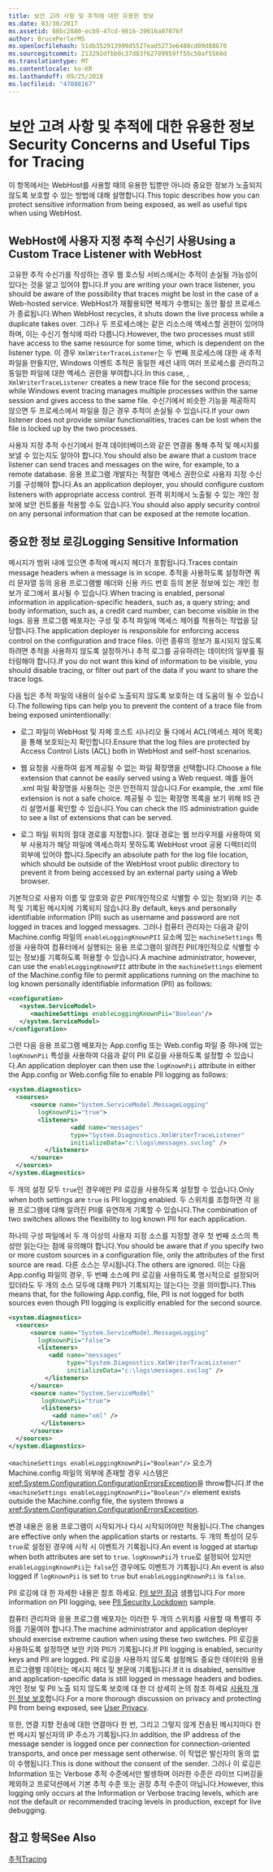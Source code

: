 ```yaml
---
title: 보안 고려 사항 및 추적에 대한 유용한 정보
ms.date: 03/30/2017
ms.assetid: 88bc2880-ecb9-47cd-9816-39016a07076f
author: BrucePerlerMS
ms.openlocfilehash: 51db352913999d5527ead5273e6488cd09d88670
ms.sourcegitcommit: 213292dfbb0c37d83f62709959ff55c50af5560d
ms.translationtype: MT
ms.contentlocale: ko-KR
ms.lasthandoff: 09/25/2018
ms.locfileid: "47088167"
---
```

# <a name="security-concerns-and-useful-tips-for-tracing"></a><span data-ttu-id="c2b50-102">보안 고려 사항 및 추적에 대한 유용한 정보</span><span class="sxs-lookup"><span data-stu-id="c2b50-102">Security Concerns and Useful Tips for Tracing</span></span>
<span data-ttu-id="c2b50-103">이 항목에서는 WebHost를 사용할 때의 유용한 팁뿐만 아니라 중요한 정보가 노출되지 않도록 보호할 수 있는 방법에 대해 설명합니다.</span><span class="sxs-lookup"><span data-stu-id="c2b50-103">This topic describes how you can protect sensitive information from being exposed, as well as useful tips when using WebHost.</span></span>  
  
## <a name="using-a-custom-trace-listener-with-webhost"></a><span data-ttu-id="c2b50-104">WebHost에 사용자 지정 추적 수신기 사용</span><span class="sxs-lookup"><span data-stu-id="c2b50-104">Using a Custom Trace Listener with WebHost</span></span>  
 <span data-ttu-id="c2b50-105">고유한 추적 수신기를 작성하는 경우 웹 호스팅 서비스에서는 추적이 손실될 가능성이 있다는 것을 알고 있어야 합니다.</span><span class="sxs-lookup"><span data-stu-id="c2b50-105">If you are writing your own trace listener, you should be aware of the possibility that traces might be lost in the case of a Web-hosted service.</span></span> <span data-ttu-id="c2b50-106">WebHost가 재활용되면 복제가 수행되는 동안 활성 프로세스가 종료됩니다.</span><span class="sxs-lookup"><span data-stu-id="c2b50-106">When WebHost recycles, it shuts down the live process while a duplicate takes over.</span></span> <span data-ttu-id="c2b50-107">그러나 두 프로세스에는 같은 리소스에 액세스할 권한이 있어야 하며, 이는 수신기 형식에 따라 다릅니다.</span><span class="sxs-lookup"><span data-stu-id="c2b50-107">However, the two processes must still have access to the same resource for some time, which is dependent on the listener type.</span></span> <span data-ttu-id="c2b50-108">이 경우 `XmlWriterTraceListener`는 두 번째 프로세스에 대한 새 추적 파일을 만들지만, Windows 이벤트 추적은 동일한 세션 내의 여러 프로세스를 관리하고 동일한 파일에 대한 액세스 권한을 부여합니다.</span><span class="sxs-lookup"><span data-stu-id="c2b50-108">In this case, , `XmlWriterTraceListener` creates a new trace file for the second process; while Windows event tracing manages multiple processes within the same session and gives access to the same file.</span></span> <span data-ttu-id="c2b50-109">수신기에서 비슷한 기능을 제공하지 않으면 두 프로세스에서 파일을 잠근 경우 추적이 손실될 수 있습니다.</span><span class="sxs-lookup"><span data-stu-id="c2b50-109">If your own listener does not provide similar functionalities, traces can be lost when the file is locked up by the two processes.</span></span>  
  
 <span data-ttu-id="c2b50-110">사용자 지정 추적 수신기에서 원격 데이터베이스와 같은 연결을 통해 추적 및 메시지를 보낼 수 있는지도 알아야 합니다.</span><span class="sxs-lookup"><span data-stu-id="c2b50-110">You should also be aware that a custom trace listener can send traces and messages on the wire, for example, to a remote database.</span></span> <span data-ttu-id="c2b50-111">응용 프로그램 개발자는 적절한 액세스 권한으로 사용자 지정 수신기를 구성해야 합니다.</span><span class="sxs-lookup"><span data-stu-id="c2b50-111">As an application deployer, you should configure custom listeners with appropriate access control.</span></span> <span data-ttu-id="c2b50-112">원격 위치에서 노출될 수 있는 개인 정보에 보안 컨트롤을 적용할 수도 있습니다.</span><span class="sxs-lookup"><span data-stu-id="c2b50-112">You should also apply security control on any personal information that can be exposed at the remote location.</span></span>  
  
## <a name="logging-sensitive-information"></a><span data-ttu-id="c2b50-113">중요한 정보 로깅</span><span class="sxs-lookup"><span data-stu-id="c2b50-113">Logging Sensitive Information</span></span>  
 <span data-ttu-id="c2b50-114">메시지가 범위 내에 있으면 추적에 메시지 헤더가 포함됩니다.</span><span class="sxs-lookup"><span data-stu-id="c2b50-114">Traces contain message headers when a message is in scope.</span></span> <span data-ttu-id="c2b50-115">추적을 사용하도록 설정하면 쿼리 문자열 등의 응용 프로그램별 헤더와 신용 카드 번호 등의 본문 정보에 있는 개인 정보가 로그에서 표시될 수 있습니다.</span><span class="sxs-lookup"><span data-stu-id="c2b50-115">When tracing is enabled, personal information in application-specific headers, such as, a query string; and body information, such as, a credit card number, can become visible in the logs.</span></span> <span data-ttu-id="c2b50-116">응용 프로그램 배포자는 구성 및 추적 파일에 액세스 제어를 적용하는 작업을 담당합니다.</span><span class="sxs-lookup"><span data-stu-id="c2b50-116">The application deployer is responsible for enforcing access control on the configuration and trace files.</span></span> <span data-ttu-id="c2b50-117">이런 종류의 정보가 표시되지 않도록 하려면 추적을 사용하지 않도록 설정하거나 추적 로그를 공유하려는 데이터의 일부를 필터링해야 합니다.</span><span class="sxs-lookup"><span data-stu-id="c2b50-117">If you do not want this kind of information to be visible, you should disable tracing, or filter out part of the data if you want to share the trace logs.</span></span>  
  
 <span data-ttu-id="c2b50-118">다음 팁은 추적 파일의 내용이 실수로 노출되지 않도록 보호하는 데 도움이 될 수 있습니다.</span><span class="sxs-lookup"><span data-stu-id="c2b50-118">The following tips can help you to prevent the content of a trace file from being exposed unintentionally:</span></span>  
  
-   <span data-ttu-id="c2b50-119">로그 파일이 WebHost 및 자체 호스트 시나리오 둘 다에서 ACL(액세스 제어 목록)을 통해 보호되는지 확인합니다.</span><span class="sxs-lookup"><span data-stu-id="c2b50-119">Ensure that the log files are protected by Access Control Lists (ACL) both in WebHost and self-host scenarios.</span></span>  
  
-   <span data-ttu-id="c2b50-120">웹 요청을 사용하여 쉽게 제공될 수 없는 파일 확장명을 선택합니다.</span><span class="sxs-lookup"><span data-stu-id="c2b50-120">Choose a file extension that cannot be easily served using a Web request.</span></span> <span data-ttu-id="c2b50-121">예를 들어 .xml 파일 확장명을 사용하는 것은 안전하지 않습니다.</span><span class="sxs-lookup"><span data-stu-id="c2b50-121">For example, the .xml file extension is not a safe choice.</span></span> <span data-ttu-id="c2b50-122">제공될 수 있는 확장명 목록을 보기 위해 IIS 관리 설명서를 확인할 수 있습니다.</span><span class="sxs-lookup"><span data-stu-id="c2b50-122">You can check the IIS administration guide to see a list of extensions that can be served.</span></span>  
  
-   <span data-ttu-id="c2b50-123">로그 파일 위치의 절대 경로를 지정합니다. 절대 경로는 웹 브라우저를 사용하여 외부 사용자가 해당 파일에 액세스하지 못하도록 WebHost vroot 공용 디렉터리의 외부에 있어야 합니다.</span><span class="sxs-lookup"><span data-stu-id="c2b50-123">Specify an absolute path for the log file location, which should be outside of the WebHost vroot public directory to prevent it from being accessed by an external party using a Web browser.</span></span>  
  
 <span data-ttu-id="c2b50-124">기본적으로 사용자 이름 및 암호와 같은 PII(개인적으로 식별할 수 있는 정보)와 키는 추적 및 기록된 메시지에 기록되지 않습니다.</span><span class="sxs-lookup"><span data-stu-id="c2b50-124">By default, keys and personally identifiable information (PII) such as username and password are not logged in traces and logged messages.</span></span> <span data-ttu-id="c2b50-125">그러나 컴퓨터 관리자는 다음과 같이 Machine.config 파일의 `enableLoggingKnownPII` 요소에 있는 `machineSettings` 특성을 사용하여 컴퓨터에서 실행되는 응용 프로그램이 알려진 PII(개인적으로 식별할 수 있는 정보)를 기록하도록 허용할 수 있습니다.</span><span class="sxs-lookup"><span data-stu-id="c2b50-125">A machine administrator, however, can use the `enableLoggingKnownPII` attribute in the `machineSettings` element of the Machine.config file to permit applications running on the machine to log known personally identifiable information (PII) as follows:</span></span>  
  
```xml  
<configuration>  
   <system.ServiceModel>  
      <machineSettings enableLoggingKnownPii="Boolean"/>  
   </system.ServiceModel>  
</configuration>   
```  
  
 <span data-ttu-id="c2b50-126">그런 다음 응용 프로그램 배포자는 App.config 또는 Web.config 파일 중 하나에 있는 `logKnownPii` 특성을 사용하여 다음과 같이 PII 로깅을 사용하도록 설정할 수 있습니다.</span><span class="sxs-lookup"><span data-stu-id="c2b50-126">An application deployer can then use the `logKnownPii` attribute in either the App.config or Web.config file to enable PII logging as follows:</span></span>  
  
```xml  
<system.diagnostics>  
  <sources>  
      <source name="System.ServiceModel.MessageLogging"  
        logKnownPii="true">  
        <listeners>  
                 <add name="messages"  
                 type="System.Diagnostics.XmlWriterTraceListener"  
                 initializeData="c:\logs\messages.svclog" />  
          </listeners>  
      </source>  
  </sources>  
</system.diagnostics>  
```  
  
 <span data-ttu-id="c2b50-127">두 개의 설정 모두 `true`인 경우에만 PII 로깅을 사용하도록 설정할 수 있습니다.</span><span class="sxs-lookup"><span data-stu-id="c2b50-127">Only when both settings are `true` is PII logging enabled.</span></span> <span data-ttu-id="c2b50-128">두 스위치를 조합하면 각 응용 프로그램에 대해 알려진 PII를 유연하게 기록할 수 있습니다.</span><span class="sxs-lookup"><span data-stu-id="c2b50-128">The combination of two switches allows the flexibility to log known PII for each application.</span></span>  
  
 <span data-ttu-id="c2b50-129">하나의 구성 파일에서 두 개 이상의 사용자 지정 소스를 지정할 경우 첫 번째 소스의 특성만 읽는다는 점에 유의해야 합니다.</span><span class="sxs-lookup"><span data-stu-id="c2b50-129">You should be aware that if you specify two or more custom sources in a configuration file, only the attributes of the first source are read.</span></span> <span data-ttu-id="c2b50-130">다른 소스는 무시됩니다.</span><span class="sxs-lookup"><span data-stu-id="c2b50-130">The others are ignored.</span></span> <span data-ttu-id="c2b50-131">이는 다음 App.config 파일의 경우, 두 번째 소스에 PII 로깅을 사용하도록 명시적으로 설정되어 있더라도 두 개의 소스 모두에 대해 PII가 기록되지는 않는다는 것을 의미합니다.</span><span class="sxs-lookup"><span data-stu-id="c2b50-131">This means that, for the following App.config, file, PII is not logged for both sources even though PII logging is explicitly enabled for the second source.</span></span>  
  
```xml  
<system.diagnostics>  
  <sources>  
      <source name="System.ServiceModel.MessageLogging"  
        logKnownPii="false">  
        <listeners>  
           <add name="messages"  
                type="System.Diagnostics.XmlWriterTraceListener"  
                initializeData="c:\logs\messages.svclog" />  
          </listeners>  
      </source>  
      <source name="System.ServiceModel"   
         logKnownPii="true">  
         <listeners>  
            <add name="xml" />  
         </listeners>  
      </source>  
  </sources>  
</system.diagnostics>  
```  
  
 <span data-ttu-id="c2b50-132">`<machineSettings enableLoggingKnownPii="Boolean"/>` 요소가 Machine.config 파일의 외부에 존재할 경우 시스템은 <xref:System.Configuration.ConfigurationErrorsException>을 throw합니다.</span><span class="sxs-lookup"><span data-stu-id="c2b50-132">If the `<machineSettings enableLoggingKnownPii="Boolean"/>` element exists outside the Machine.config file, the system throws a <xref:System.Configuration.ConfigurationErrorsException>.</span></span>  
  
 <span data-ttu-id="c2b50-133">변경 내용은 응용 프로그램이 시작되거나 다시 시작되어야만 적용됩니다.</span><span class="sxs-lookup"><span data-stu-id="c2b50-133">The changes are effective only when the application starts or restarts.</span></span> <span data-ttu-id="c2b50-134">두 개의 특성이 모두 `true`로 설정된 경우에 시작 시 이벤트가 기록됩니다.</span><span class="sxs-lookup"><span data-stu-id="c2b50-134">An event is logged at startup when both attributes are set to `true`.</span></span> <span data-ttu-id="c2b50-135">`logKnownPii`가 `true`로 설정되어 있지만 `enableLoggingKnownPii`는 `false`인 경우에도 이벤트가 기록됩니다.</span><span class="sxs-lookup"><span data-stu-id="c2b50-135">An event is also logged if `logKnownPii` is set to `true` but `enableLoggingKnownPii` is `false`.</span></span>  
  
 <span data-ttu-id="c2b50-136">PII 로깅에 대 한 자세한 내용은 참조 하세요. [PII 보안 잠금](../../../../../docs/framework/wcf/samples/pii-security-lockdown.md) 샘플입니다.</span><span class="sxs-lookup"><span data-stu-id="c2b50-136">For more information on PII logging, see [PII Security Lockdown](../../../../../docs/framework/wcf/samples/pii-security-lockdown.md) sample.</span></span>  
  
 <span data-ttu-id="c2b50-137">컴퓨터 관리자와 응용 프로그램 배포자는 이러한 두 개의 스위치를 사용할 때 특별히 주의를 기울여야 합니다.</span><span class="sxs-lookup"><span data-stu-id="c2b50-137">The machine administrator and application deployer should exercise extreme caution when using these two switches.</span></span> <span data-ttu-id="c2b50-138">PII 로깅을 사용하도록 설정하면 보안 키와 PII가 기록됩니다.</span><span class="sxs-lookup"><span data-stu-id="c2b50-138">If PII logging is enabled, security keys and PII are logged.</span></span> <span data-ttu-id="c2b50-139">PII 로깅을 사용하지 않도록 설정해도 중요한 데이터와 응용 프로그램별 데이터는 메시지 헤더 및 본문에 기록됩니다.</span><span class="sxs-lookup"><span data-stu-id="c2b50-139">If it is disabled, sensitive and application-specific data is still logged in message headers and bodies.</span></span> <span data-ttu-id="c2b50-140">개인 정보 및 PII 노출 되지 않도록 보호에 대 한 더 상세히 논의 참조 하세요 [사용자 개인 정보 보호](https://go.microsoft.com/fwlink/?LinkID=94647)합니다.</span><span class="sxs-lookup"><span data-stu-id="c2b50-140">For a more thorough discussion on privacy and protecting PII from being exposed, see [User Privacy](https://go.microsoft.com/fwlink/?LinkID=94647).</span></span>  
  
 <span data-ttu-id="c2b50-141">또한, 연결 지향 전송에 대한 연결마다 한 번, 그리고 그렇지 않게 전송된 메시지마다 한 번 메시지 발신자의 IP 주소가 기록됩니다.</span><span class="sxs-lookup"><span data-stu-id="c2b50-141">In addition, the IP address of the message sender is logged once per connection for connection-oriented transports, and once per message sent otherwise.</span></span> <span data-ttu-id="c2b50-142">이 작업은 발신자의 동의 없이 수행됩니다.</span><span class="sxs-lookup"><span data-stu-id="c2b50-142">This is done without the consent of the sender.</span></span> <span data-ttu-id="c2b50-143">그러나 이 로깅은 Information 또는 Verbose 추적 수준에서만 발생하며 이러한 수준은 라이브 디버깅을 제외하고 프로덕션에서 기본 추적 수준 또는 권장 추적 수준이 아닙니다.</span><span class="sxs-lookup"><span data-stu-id="c2b50-143">However, this logging only occurs at the Information or Verbose tracing levels, which are not the default or recommended tracing levels in production, except for live debugging.</span></span>  
  
## <a name="see-also"></a><span data-ttu-id="c2b50-144">참고 항목</span><span class="sxs-lookup"><span data-stu-id="c2b50-144">See Also</span></span>  
 [<span data-ttu-id="c2b50-145">추적</span><span class="sxs-lookup"><span data-stu-id="c2b50-145">Tracing</span></span>](../../../../../docs/framework/wcf/diagnostics/tracing/index.md)
